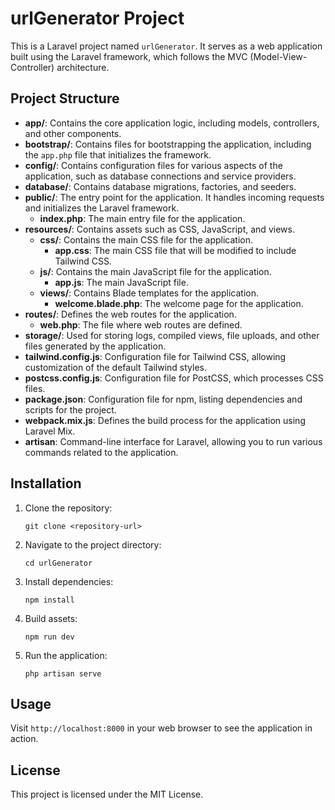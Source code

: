# urlGenerator Project

This is a Laravel project named `urlGenerator`. It serves as a web application built using the Laravel framework, which follows the MVC (Model-View-Controller) architecture.

## Project Structure

- **app/**: Contains the core application logic, including models, controllers, and other components.
- **bootstrap/**: Contains files for bootstrapping the application, including the `app.php` file that initializes the framework.
- **config/**: Contains configuration files for various aspects of the application, such as database connections and service providers.
- **database/**: Contains database migrations, factories, and seeders.
- **public/**: The entry point for the application. It handles incoming requests and initializes the Laravel framework.
  - **index.php**: The main entry file for the application.
- **resources/**: Contains assets such as CSS, JavaScript, and views.
  - **css/**: Contains the main CSS file for the application.
    - **app.css**: The main CSS file that will be modified to include Tailwind CSS.
  - **js/**: Contains the main JavaScript file for the application.
    - **app.js**: The main JavaScript file.
  - **views/**: Contains Blade templates for the application.
    - **welcome.blade.php**: The welcome page for the application.
- **routes/**: Defines the web routes for the application.
  - **web.php**: The file where web routes are defined.
- **storage/**: Used for storing logs, compiled views, file uploads, and other files generated by the application.
- **tailwind.config.js**: Configuration file for Tailwind CSS, allowing customization of the default Tailwind styles.
- **postcss.config.js**: Configuration file for PostCSS, which processes CSS files.
- **package.json**: Configuration file for npm, listing dependencies and scripts for the project.
- **webpack.mix.js**: Defines the build process for the application using Laravel Mix.
- **artisan**: Command-line interface for Laravel, allowing you to run various commands related to the application.

## Installation

1. Clone the repository:
   ```
   git clone <repository-url>
   ```

2. Navigate to the project directory:
   ```
   cd urlGenerator
   ```

3. Install dependencies:
   ```
   npm install
   ```

4. Build assets:
   ```
   npm run dev
   ```

5. Run the application:
   ```
   php artisan serve
   ```

## Usage

Visit `http://localhost:8000` in your web browser to see the application in action.

## License

This project is licensed under the MIT License.